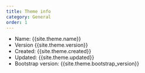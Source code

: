 ```yaml
---
title: Theme info
category: General
order: 1
---
```


* Name: {{site.theme.name}}
* Version {{site.theme.version}}
* Created: {{site.theme.created}}
* Updated: {{site.theme.updated}}
* Bootstrap version: {{site.theme.bootstrap_version}}